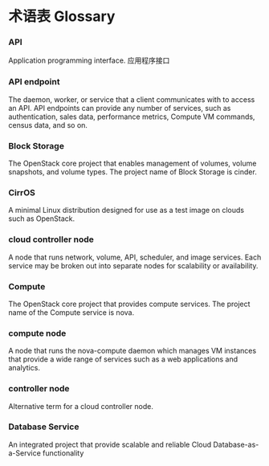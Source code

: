 # 术语表 Glossary #


### API ###
Application programming interface.
应用程序接口
### API endpoint ###
The daemon, worker, or service that a client communicates with to access an API. API endpoints
can provide any number of services, such as authentication, sales data, performance metrics,
Compute VM commands, census data, and so on.
### Block Storage ###
The OpenStack core project that enables management of volumes, volume snapshots, and volume
types. The project name of Block Storage is cinder.
### CirrOS ###
A minimal Linux distribution designed for use as a test image on clouds such as OpenStack.
### cloud controller node ###
A node that runs network, volume, API, scheduler, and image services. Each service may be
broken out into separate nodes for scalability or availability.
### Compute ###
The OpenStack core project that provides compute services. The project name of the Compute
service is nova.
### compute node ###
A node that runs the nova-compute daemon which manages VM instances that provide a wide
range of services such as a web applications and analytics.
### controller node ###
Alternative term for a cloud controller node.
### Database Service ###
An integrated project that provide scalable and reliable Cloud Database-as-a-Service functionality